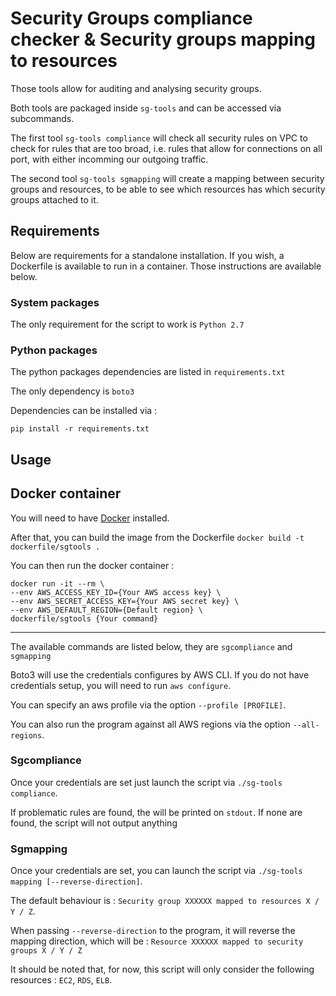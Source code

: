 # Security Groups compliance checker & Security groups mapping to resources

Those tools allow for auditing and analysing security groups.

Both tools are packaged inside `sg-tools` and can be accessed via subcommands.

The first tool `sg-tools compliance` will check all security rules on VPC to check for rules that are too broad, i.e. rules that allow for connections on all port, with either incomming our outgoing traffic. 

The second tool `sg-tools sgmapping` will create a mapping between security groups and resources, to be able to see which resources has which security groups attached to it.

## Requirements

Below are requirements for a standalone installation. If you wish, a Dockerfile is available to run in a container. Those instructions are available below.

### System packages

The only requirement for the script to work is `Python 2.7`

### Python packages

The python packages dependencies are listed in `requirements.txt`

The only dependency is `boto3`

Dependencies can be installed via :

```
pip install -r requirements.txt
```

## Usage

## Docker container

You will need to have [Docker](https://www.docker.com) installed.

After that, you can build the image from the Dockerfile `docker build -t dockerfile/sgtools .`

You can then run the docker container :
```
docker run -it --rm \
--env AWS_ACCESS_KEY_ID={Your AWS access key} \
--env AWS_SECRET_ACCESS_KEY={Your AWS secret key} \
--env AWS_DEFAULT_REGION={Default region} \
dockerfile/sgtools {Your command}
```

---

The available commands are listed below, they are `sgcompliance` and `sgmapping`

Boto3 will use the credentials configures by AWS CLI. If you do not have credentials setup, you will need to run `aws configure`.

You can specify an aws profile via the option `--profile [PROFILE]`.

You can also run the program against all AWS regions via the option `--all-regions`.

### Sgcompliance

Once your credentials are set just launch the script via `./sg-tools compliance`.

If problematic rules are found, the will be printed on `stdout`. If none are found, the script will not output anything

### Sgmapping

Once your credentials are set, you can launch the script via `./sg-tools mapping [--reverse-direction]`.

The default behaviour is : `Security group XXXXXX mapped to resources X / Y / Z`.

When passing `--reverse-direction` to the program, it will reverse the mapping direction, which will be :
`Resource XXXXXX mapped to security groups X / Y / Z`

It should be noted that, for now, this script will only consider the following resources : `EC2`, `RDS`, `ELB`.

